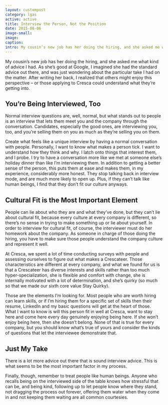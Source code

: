 ```yaml
---
layout: custompost
category: lgas
active: active
title: Interview the Person, Not the Position
date: 2015-08-06
image-small:
image:
caption:
intro: My cousin’s new job has her doing the hiring, and she asked me what kind of advice I had. As she’s good at Google, I imagined she had the standard advice out there, and was just wondering about the particular take I had on the matter. After writing her back, I realized that others might enjoy this perspective – or those applying to Cresca could understand what they’re getting into...
---
```

My cousin’s new job has her doing the hiring, and she asked me what kind of advice I had. As she’s good at Google, I imagined she had the standard advice out there, and was just wondering about the particular take I had on the matter. After writing her back, I realized that others might enjoy this perspective – or those applying to Cresca could understand what they’re getting into.

## You’re Being Interviewed, Too

Normal interview questions are, well, normal, but what stands out to people is an interview that lets them meet you and the company through the conversation. Candidates, especially the good ones, are interviewing you, too, and you’re selling them on you as much as they’re selling you on them.

Create what feels like a unique interview by having a normal conversation with people. Personally, I want to know what makes a person tick. I want to understand how they think and why. I latch onto things that interest them, and I probe. I try to have a conversation more like we met at someone else’s holiday dinner than like I’m interviewing them. In addition to getting a better sense of the person, this puts them at ease and makes them, in my experience, considerably more honest. They stop talking back in interview mode, and are much more likely to open up. Plus, if they can’t talk like human beings, I find that they don’t fit our culture anyways.

## Cultural Fit is the Most Important Element

People can lie about who they are and what they’ve done, but they can’t lie about cultural fit, because every culture at every company is different, so there’s no sense in trying to make something up or lie about yourself. In order to interview for cultural fit, of course, the interviewer must do her homework about the company. As someone in charge of those doing the hiring, you have to make sure those people understand the company culture and represent it well.

At Cresca, we spent a lot of time conducting surveys with people and assessing ourselves to figure out what makes a Crescateer. Those characteristics are different at every company, and what we found for us is that a Crescateer has diverse interests and skills rather than too much hyper-specialization, she is flexible and comfort with change, she is internally motivated with a lot of determination, and she’s quirky (so much so that we made our sixth core value Stay Quirky).

Those are the elements I’m looking for. Most people who are worth hiring can learn skills, or if I’m hiring them for a specific set of skills then their resume, LinkedIn and my basic questions will get at the heart of those. What I want to know is will this person fit in well at Cresca, want to stay here and come here every day genuinely enjoying being here. If she won’t enjoy being here, then she doesn’t belong. None of that is true for every company, but you should know what’s true of yours and consider the kinds of questions that let the interviewee demonstrate that.

## Just My Take

There is a lot more advice out there that is sound interview advice. This is what seems to be the most important factor in my process.

Finally, though, remember to treat people like human beings. Anyone who recalls being on the interviewed side of the table knows how stressful that can be, and being kind, following up to let people know where they stand, not dragging the process out forever, offering them water when they come in and not keeping them waiting are all common courtesies.
